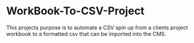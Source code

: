 # WorkBook-To-CSV-Project
This projects purpose is to automate a CSV spin up from a clients project workbook to a formatted csv that can be imported into the CMS.
